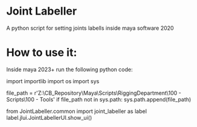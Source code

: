 # Joint Labeller
 A python script for setting joints labells inside maya software 2020


# How to use it:
Inside maya 2023+ run the following python code:


import importlib
import os
import sys

file_path = r'Z:\CB_Repository\Maya\Scripts\RiggingDepartment\100 - Scripts\100 - Tools'
if file_path not in sys.path:
    sys.path.append(file_path)

from JointLabeller.common import joint_labeller as label
label.jlui.JointLabellerUI.show_ui()